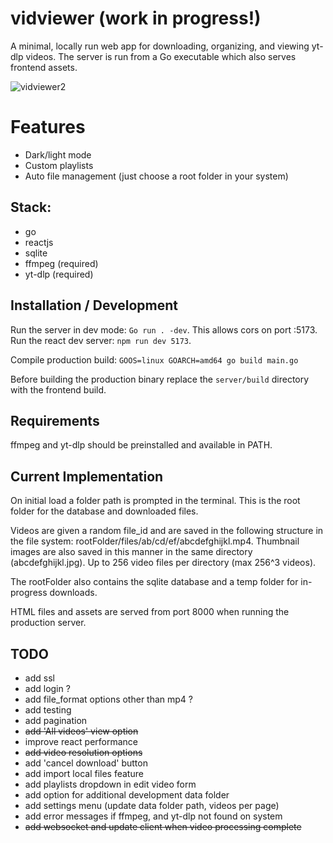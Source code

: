 # vidviewer (work in progress!)
 
A minimal, locally run web app for downloading, organizing, and viewing yt-dlp videos.  The server is run from a Go executable which also serves frontend assets. 

![vidviewer2](https://github.com/jonblk/vidviewer/assets/132053602/6e885be6-a820-4c28-a7b2-6fcbcf447bec)

# Features

- Dark/light mode
- Custom playlists
- Auto file management (just choose a root folder in your system)

## Stack: 

- go     
- reactjs  
- sqlite 
- ffmpeg (required)
- yt-dlp (required)

## Installation / Development

Run the server in dev mode: `Go run . -dev`.  This allows cors on port :5173.  Run the react dev server: `npm run dev 5173`.

Compile production build: `GOOS=linux GOARCH=amd64 go build main.go`

Before building the production binary replace the `server/build` directory with the frontend build. 

## Requirements

ffmpeg and yt-dlp should be preinstalled and available in PATH. 

## Current Implementation

On initial load a folder path is prompted in the terminal. 
This is the root folder for the database and downloaded files. 

Videos are given a random file_id and are saved in the following structure in the file system: rootFolder/files/ab/cd/ef/abcdefghijkl.mp4. Thumbnail images are also saved in this manner in the same directory (abcdefghijkl.jpg).  Up to 256 video files per directory (max 256^3 videos). 

The rootFolder also contains the sqlite database and a temp folder for in-progress downloads.

HTML files and assets are served from port 8000 when running the production  server.  

## TODO

- add ssl
- add login ? 
- add file_format options other than mp4 ? 
- add testing
- add pagination
- <s>add 'All videos' view option</s>
- improve react performance 
- <s>add video resolution options</s>
- add 'cancel download' button
- add import local files feature
- add playlists dropdown in edit video form
- add option for additional development data folder
- add settings menu (update data folder path, videos per page)
- add error messages if ffmpeg, and yt-dlp not found on system
- <s>add websocket and update client when video processing complete </s>
